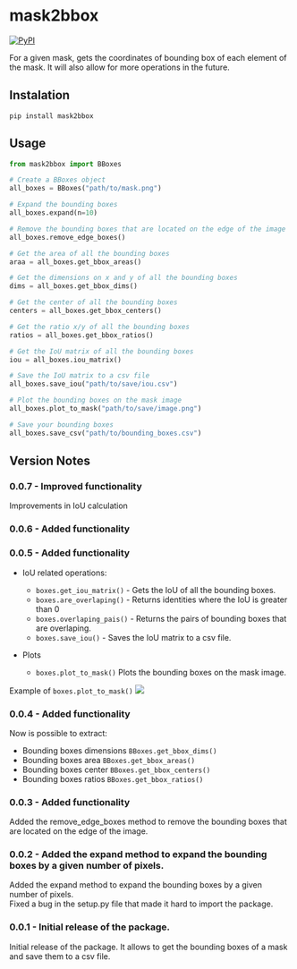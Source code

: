 # mask2bbox
[![PyPI](https://img.shields.io/pypi/v/mask2bbox?style=flat-square)](https://pypi.org/project/mask2bbox/)

For a given mask, gets the coordinates of bounding box of each element of the mask. It will also allow for more operations in the future.

## Instalation

`pip install mask2bbox`

## Usage

```python
from mask2bbox import BBoxes

# Create a BBoxes object
all_boxes = BBoxes("path/to/mask.png")

# Expand the bounding boxes
all_boxes.expand(n=10)

# Remove the bounding boxes that are located on the edge of the image
all_boxes.remove_edge_boxes()

# Get the area of all the bounding boxes
araa = all_boxes.get_bbox_areas()

# Get the dimensions on x and y of all the bounding boxes
dims = all_boxes.get_bbox_dims()

# Get the center of all the bounding boxes
centers = all_boxes.get_bbox_centers()

# Get the ratio x/y of all the bounding boxes
ratios = all_boxes.get_bbox_ratios()

# Get the IoU matrix of all the bounding boxes
iou = all_boxes.iou_matrix()

# Save the IoU matrix to a csv file
all_boxes.save_iou("path/to/save/iou.csv")

# Plot the bounding boxes on the mask image
all_boxes.plot_to_mask("path/to/save/image.png")

# Save your bounding boxes
all_boxes.save_csv("path/to/bounding_boxes.csv")
```

## Version Notes
### 0.0.7 - Improved functionality
Improvements in IoU calculation

### 0.0.6 - Added functionality

### 0.0.5 - Added functionality

- IoU related operations:
  - `boxes.get_iou_matrix()` - Gets the IoU of all the bounding boxes.
  - `boxes.are_overlaping()` - Returns identities where the IoU is greater than 0
  - `boxes.overlaping_pais()` - Returns the pairs of bounding boxes that are overlaping.
  - `boxes.save_iou()` - Saves the IoU matrix to a csv file.

- Plots
  - `boxes.plot_to_mask()` Plots the bounding boxes on the mask image.

Example of `boxes.plot_to_mask()`
![](tests/plot.png)

### 0.0.4 - Added functionality
Now is possible to extract:
- Bounding boxes dimensions `BBoxes.get_bbox_dims()`
- Bounding boxes area `BBoxes.get_bbox_areas()`
- Bounding boxes center `BBoxes.get_bbox_centers()`
- Bounding boxes ratios `BBoxes.get_bbox_ratios()`

### 0.0.3 - Added functionality  
Added the remove_edge_boxes method to remove the bounding boxes that are located on the edge of the image.

### 0.0.2 - Added the expand method to expand the bounding boxes by a given number of pixels.
Added the expand method to expand the bounding boxes by a given number of pixels.  
Fixed a bug in the setup.py file that made it hard to import the package.

### 0.0.1 - Initial release of the package.
Initial release of the package. It allows to get the bounding boxes of a mask and save them to a csv file.
